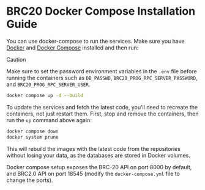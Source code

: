# BRC20 Docker Compose Installation Guide

You can use docker-compose to run the services. Make sure you have [Docker](https://docs.docker.com/get-docker/) and [Docker Compose](https://docs.docker.com/compose/install/) installed and then run:

> [!CAUTION]
> Make sure to set the password environment variables in the `.env` file before running the containers such as `DB_PASSWD`, `BRC20_PROG_RPC_SERVER_PASSWORD`, and `BRC20_PROG_RPC_SERVER_USER`.

```bash
docker compose up -d --build
```

To update the services and fetch the latest code, you'll need to recreate the containers, not just restart them. First, stop and remove the containers, then run the `up` command above again:

```bash
docker compose down
docker system prune
```

This will rebuild the images with the latest code from the repositories without losing your data, as the databases are stored in Docker volumes.

Docker compose setup exposes the BRC-20 API on port 8000 by default, and BRC2.0 API on port 18545 (modify the `docker-compose.yml` file to change the ports).
